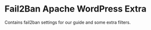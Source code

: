 # Fail2Ban Apache WordPress Extra

Contains fail2ban settings for our guide and some extra filters.
